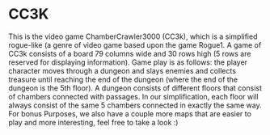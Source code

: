 # CC3K
This is the video game ChamberCrawler3000 (CC3k), which is a simplified rogue-like (a genre of video game based upon the game Rogue1. A game of CC3k consists of a board 79 columns wide and 30 rows high (5 rows are reserved for displaying information). Game play is as follows: the player character moves through a dungeon and slays enemies and collects treasure until reaching the end of the dungeon (where the end of the dungeon is the 5th floor). A dungeon consists of different floors that consist of chambers connected with passages. In our simplification, each floor will always consist of the same 5 chambers connected in exactly the same way.
For bonus Purposes, we also have a couple more maps that are easier to play and more interesting, feel free to take a look :)
